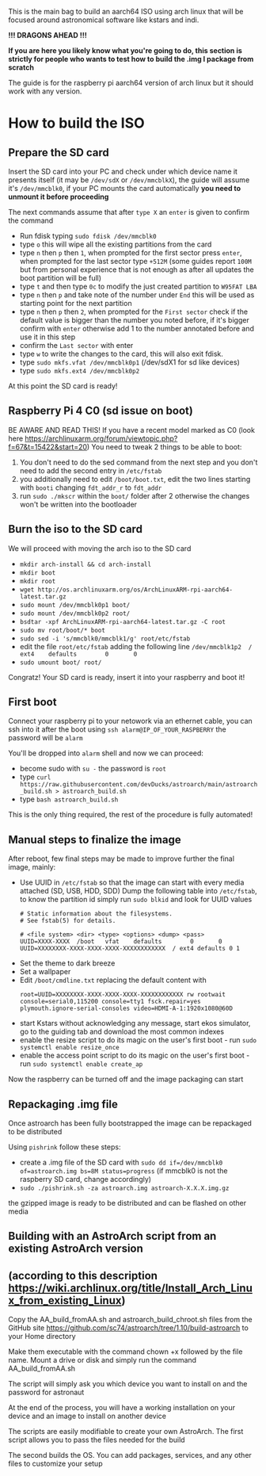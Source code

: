 This is the main bag to build an aarch64 ISO using arch linux that will be focused around astronomical software like kstars and indi.


**!!! DRAGONS AHEAD !!!**

**If you are here you likely know what you're going to do, this section is strictly for people who wants to test how to build the .img
 I package from scratch**


The guide is for the raspberry pi aarch64 version of arch linux but it should work with any version.

# How to build the ISO


## Prepare the SD card
Insert the SD card into your PC and check under which device name it presents itself (it may be `/dev/sdX` or `/dev/mmcblkX`), the guide will assume
it's `/dev/mmcblk0`, if your PC mounts the card automatically **you need to unmount it before proceeding**

The next commands assume that after `type X` an `enter` is given to confirm the command

- Run fdisk typing `sudo fdisk /dev/mmcblk0`
- type `o` this will wipe all the existing partitions from the card
- type `n` then `p` then `1`, when prompted for the first sector press `enter`, when prompted for the last sector type `+512M` (some guides report `100M` but from
personal experience that is not enough as after all updates the boot partition will be full)
- type `t` and then type `0c` to modify the just created partition to `W95FAT LBA`
- type `n` then `p` and take note of the number under `End` this will be used as starting point for the next partition
- type `n` then `p` then `2`, when prompted for the `First sector` check if the default value is bigger than the number you noted before, if it's bigger confirm
with `enter` otherwise add 1 to the number annotated before and use it in this step
- confirm the `Last sector` with enter
- type `w` to write the changes to the card, this will also exit fdisk.
- type `sudo mkfs.vfat /dev/mmcblk0p1` (/dev/sdX1 for sd like devices)
- type `sudo mkfs.ext4 /dev/mmcblk0p2`

At this point the SD card is ready!

## Raspberry Pi 4 C0 (sd issue on boot)
BE AWARE AND READ THIS!
If you have a recent model marked as C0 (look here https://archlinuxarm.org/forum/viewtopic.php?f=67&t=15422&start=20)
You need to tweak 2 things to be able to boot:
 1) You don't need to do the sed command from the next step and you don't need to add the second entry in `/etc/fstab`
 2) you additionally need to edit `/boot/boot.txt`, edit the two lines starting with `booti` changing `fdt_addr_r` to `fdt_addr`
 3) run `sudo ./mkscr` within the `boot/` folder after 2 otherwise the changes won't be written into the bootloader

## Burn the iso to the SD card

We will proceed with moving the arch iso to the SD card

- `mkdir arch-install && cd arch-install`
- `mkdir boot`
- `mkdir root`
- `wget http://os.archlinuxarm.org/os/ArchLinuxARM-rpi-aarch64-latest.tar.gz`
- `sudo mount /dev/mmcblk0p1 boot/`
- `sudo mount /dev/mmcblk0p2 root/`
- `bsdtar -xpf ArchLinuxARM-rpi-aarch64-latest.tar.gz -C root`
- `sudo mv root/boot/* boot`
- `sudo sed -i 's/mmcblk0/mmcblk1/g' root/etc/fstab`
-  edit the file `root/etc/fstab` adding the following line `/dev/mmcblk1p2  /       ext4    defaults        0       0`
- `sudo umount boot/ root/`

Congratz! Your SD card is ready, insert it into your raspberry and boot it!

## First boot

Connect your raspberry pi to your netowork via an ethernet cable, you can ssh into it after the boot using `ssh alarm@IP_OF_YOUR_RASPBERRY` the password will
be `alarm`

You'll be dropped into `alarm` shell and now we can proceed:
- become sudo with `su -` the password is `root`
- type `curl https://raw.githubusercontent.com/devDucks/astroarch/main/astroarch_build.sh > astroarch_build.sh`
- type `bash astroarch_build.sh`

This is the only thing required, the rest of the procedure is fully automated!

## Manual steps to finalize the image
After reboot, few final steps may be made to improve further the final image, mainly:
- Use UUID in `/etc/fstab` so that the image can start with every media attached (SD, USB, HDD, SDD)
  Dump the following table into `/etc/fstab`, to know the partition id simply run `sudo blkid` and look for UUID values
  ```
  # Static information about the filesystems.
  # See fstab(5) for details.

  # <file system> <dir> <type> <options> <dump> <pass>
  UUID=XXXX-XXXX  /boot   vfat    defaults        0       0
  UUID=XXXXXXXX-XXXX-XXXX-XXXX-XXXXXXXXXXXX  / ext4 defaults 0 1
  ```
- Set the theme to dark breeze
- Set a wallpaper
- Edit `/boot/cmdline.txt` replacing the default content with
  ```
  root=UUID=XXXXXXXX-XXXX-XXXX-XXXX-XXXXXXXXXXXX rw rootwait console=serial0,115200 console=tty1 fsck.repair=yes plymouth.ignore-serial-consoles video=HDMI-A-1:1920x1080@60D
  ```
- start Kstars without acknowledging any message, start ekos simulator, go to the guiding tab and download the most common indexes
- enable the resize script to do its magic on the user's first boot - run `sudo systemctl enable resize_once`
- enable the access point script to do its magic on the user's first boot - run `sudo systemctl enable create_ap`

Now the raspberry can be turned off and the image packaging can start

## Repackaging .img file

Once astroarch has been fully bootstrapped the image can be repackaged to be distributed

Using `pishrink` follow these steps:
- create a .img file of the SD card with `sudo dd if=/dev/mmcblk0 of=astroarch.img bs=8M status=progress` (if mmcblk0 is not the raspberry SD card, change accordingly)
- `sudo ./pishrink.sh -za astroarch.img astroarch-X.X.X.img.gz`

the gzipped image is ready to be distributed and can be flashed on other media

## Building with an AstroArch script from an existing AstroArch version 
## (according to this description https://wiki.archlinux.org/title/Install_Arch_Linux_from_existing_Linux)

Copy the AA_build_fromAA.sh and astroarch_build_chroot.sh files from the GitHub site https://github.com/sc74/astroarch/tree/1.10/build-astroarch to your Home directory

Make them executable with the command chown +x followed by the file name. Mount a drive or disk and simply run the command AA_build_fromAA.sh

The script will simply ask you which device you want to install on and the password for astronaut

At the end of the process, you will have a working installation on your device and an image to install on another device

The scripts are easily modifiable to create your own AstroArch. The first script allows you to pass the files needed for the build

The second builds the OS. You can add packages, services, and any other files to customize your setup


